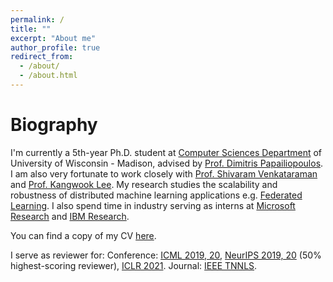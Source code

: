 ```yaml
---
permalink: /
title: ""
excerpt: "About me"
author_profile: true
redirect_from: 
  - /about/
  - /about.html
---
```


Biography
======
I'm currently a 5th-year Ph.D. student at [Computer Sciences Department](https://www.cs.wisc.edu/) of University of Wisconsin - Madison, advised by [Prof. Dimitris Papailiopoulos](http://papail.io/). I am also very fortunate to work closely with [Prof. Shivaram Venkataraman](http://shivaram.org/) and [Prof. Kangwook Lee](http://kangwooklee.com/). My research studies the scalability and robustness of distributed machine learning applications e.g. [Federated Learning](https://en.wikipedia.org/wiki/Federated_learning). I also spend time in industry serving as interns at [Microsoft Research](https://www.microsoft.com/en-us/research/) and [IBM Research](https://www.research.ibm.com/labs/cambridge/).

You can find a copy of my CV [here](http://pages.cs.wisc.edu/~hongyiwang/cv/hwang_cv.pdf).

I serve as reviewer for: 
Conference: [ICML 2019, 20](https://icml.cc/), [NeurIPS 2019, 20](https://nips.cc/) (50% highest-scoring reviewer), [ICLR 2021](https://www.iclr.cc/Conferences/2021).
Journal: [IEEE TNNLS](https://ieeexplore.ieee.org/xpl/RecentIssue.jsp?punumber=5962385).
